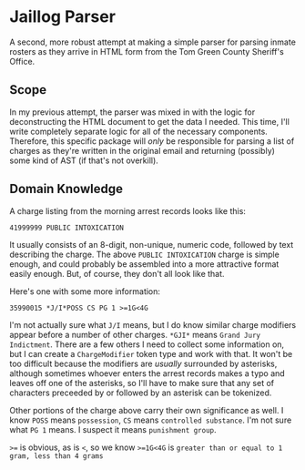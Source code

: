 # Jaillog Parser

A second, more robust attempt at making a simple parser for parsing inmate rosters as they arrive in HTML form from the Tom Green County Sheriff's Office.

## Scope

In my previous attempt, the parser was mixed in with the logic for deconstructing the HTML document to get the data I needed. This time, I'll write completely separate logic for all of the necessary components. Therefore, this specific package will _only_ be responsible for parsing a list of charges as they're written in the original email and returning (possibly) some kind of AST (if that's not overkill).

## Domain Knowledge

A charge listing from the morning arrest records looks like this:

```
41999999 PUBLIC INTOXICATION
```

It usually consists of an 8-digit, non-unique, numeric code, followed by text describing the charge. The above `PUBLIC INTOXICATION` charge is simple enough, and could probably be assembled into a more attractive format easily enough. But, of course, they don't all look like that.

Here's one with some more information:

```
35990015 *J/I*POSS CS PG 1 >=1G<4G
```

I'm not actually sure what `J/I` means, but I do know similar charge modifiers appear before a number of other charges. `*GJI*` means `Grand Jury Indictment`. There are a few others I need  to collect some information on, but I can create a `ChargeModifier` token type and work with that. It won't be too difficult because the modifiers are _usually_ surrounded by asterisks, although sometimes whoever enters the arrest records makes a typo and leaves off one of the asterisks, so I'll have to make sure that any set of characters preceeded by or followed by an asterisk can be tokenized.

Other portions of the charge above carry their own significance as well. I know `POSS` means `possession`, `CS` means `controlled substance`. I'm not sure what `PG 1` means. I suspect it means `punishment group`.

`>=` is obvious, as is `<`, so we know `>=1G<4G` is `greater than or equal to 1 gram, less than 4 grams`